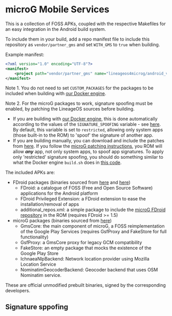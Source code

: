 # microG Mobile Services

This is a collection of FOSS APKs, coupled with the respective Makefiles for an
easy integration in the Android build system.

To include them in your build, add a repo manifest file to include this repository as `vendor/partner_gms` and set
`WITH_GMS` to `true` when building.

Example manifest:

```xml
<?xml version="1.0" encoding="UTF-8"?>
<manifest>
    <project path="vendor/partner_gms" name="lineageos4microg/android_vendor_partner_gms" remote="github" revision="master" />
</manifest>
```

Note 1. You do not need to set `CUSTOM_PACKAGES` for the packages to be included when building with [our Docker engine](https://github.com/lineageos4microg/docker-lineage-cicd).

Note 2. For the microG packages to work, signature spoofing must be enabled, by patching the LineageOS sources before building. 
- If you are building with [our Docker engine](https://github.com/lineageos4microg/docker-lineage-cicd), this is done automatically according to the values of the `SIGNATURE_SPOOFING` variable - see [here](https://github.com/lineageos4microg/docker-lineage-cicd#signature-spoofing). By default, this variable is set to `restricted`, allowing only system apps (those built-in to the ROM) to 'spoof' the signature of another app. 
- If you are building manually, you can download and include the patches from [here](https://github.com/lineageos4microg/docker-lineage-cicd/tree/master/src/signature_spoofing_patches). If you follow the [microG patching instructions](https://github.com/microg/GmsCore/wiki/Signature-Spoofing), you ROM will allow _**any**_ app, not only system apps, to spoof app signatures. To apply only 'restricted' signature spoofing, you should do something similar to what the  Docker engine `build.sh` does in [this code](https://github.com/lineageos4microg/docker-lineage-cicd/blob/c77eabe036a1620499a8c087b732e039e0734656/src/build.sh#L229C1-L231C1).


The included APKs are:
 * FDroid packages (binaries sourced from [here](https://f-droid.org/packages/org.fdroid.fdroid/) and [here](https://f-droid.org/packages/org.fdroid.fdroid.privileged/))
   * FDroid: a catalogue of FOSS (Free and Open Source Software) applications for the Android platform
   * FDroid Privileged Extension: a FDroid extension to ease the installation/removal of apps
   * additional_repos.xml: a simple package to include the [microG FDroid repository](https://microg.org/fdroid.html) in the ROM (requires FDroid >= 1.5)
 * microG packages (binaries sourced from [here](https://microg.org/download.html))
   * GmsCore: the main component of microG, a FOSS reimplementation of the Google Play Services (requires GsfProxy and FakeStore for full functionality)
   * GsfProxy: a GmsCore proxy for legacy GCM compatibility
   * FakeStore: an empty package that mocks the existence of the Google Play Store
   * IchnaeaNlpBackend: Network location provider using Mozilla Location Service
   * NominatimGeocoderBackend: Geocoder backend that uses OSM Nominatim service.

These are official unmodified prebuilt binaries, signed by the
corresponding developers.

## Signature sppofing

